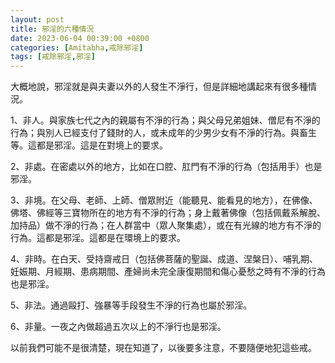 ```yaml
---
layout: post
title: 邪淫的六種情況
date: 2023-06-04 00:39:00 +0800
categories: [Amitabha,戒除邪淫]
tags: [戒除邪淫,邪淫]
---
```


大概地說，邪淫就是與夫妻以外的人發生不淨行，但是詳細地講起來有很多種情況。      

1、非人。與家族七代之內的親屬有不淨的行為；與父母兄弟姐妹、僧尼有不淨的行為；與別人已經支付了錢財的人，或未成年的少男少女有不淨的行為。與畜生等。這都是邪淫。這是在對境上的要求。       

2、非處。在密處以外的地方，比如在口腔、肛門有不淨的行為（包括用手）也是邪淫。       

3、非境。在父母、老師、上師、僧眾附近（能聽見、能看見的地方），在佛像、佛塔、佛經等三寶物所在的地方有不淨的行為；身上戴著佛像（包括佩戴系解脫、加持品）做不淨的行為；在人群當中（眾人聚集處），或在有光線的地方有不淨的行為。這都是邪淫。這都是在環境上的要求。     

4、非時。在白天、受持齋戒日（包括佛菩薩的聖誕、成道、涅槃日）、哺乳期、妊娠期、月經期、患病期間、產婦尚未完全康復期間和傷心憂愁之時有不淨的行為也是邪淫。       

5、非法。通過毆打、強暴等手段發生不淨的行為也屬於邪淫。     

6、非量。一夜之內做超過五次以上的不淨行也是邪淫。       

以前我們可能不是很清楚，現在知道了，以後要多注意，不要隨便地犯這些戒。